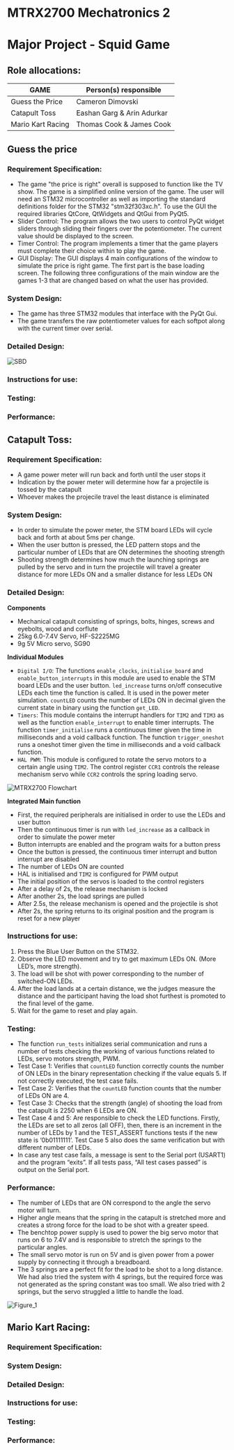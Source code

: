 # MTRX2700 Mechatronics 2
# Major Project - Squid Game

## Role allocations:
|GAME|Person(s) responsible
|------------|------------------------
|Guess the Price|Cameron Dimovski
|Catapult Toss|Eashan Garg & Arin Adurkar
|Mario Kart Racing|Thomas Cook & James Cook
## Guess the price
### Requirement Specification: 
- The game "the price is right" overall is supposed to function like the TV show. The game is a simplified online version of the game. The user will need an STM32 microcontroller as well as importing the standard definitions folder for the STM32 "stm32f303xc.h". To use the GUI the required libraries QtCore, QtWidgets and QtGui from PyQt5.
- Slider Control: The program allows the two users to control PyQt widget sliders through sliding their fingers over the potentiometer. The current value should be displayed to the screen.
- Timer Control: The program implements a timer that the game players must complete their choice within to play the game.
- GUI Display: The GUI displays 4 main configurations of the window to simulate the price is right game. The first part is the base loading screen. The following three configurations of the main window are the games 1-3 that are changed based on what the user has provided.
### System Design:
- The game has three STM32 modules that interface with the PyQt Gui.
- The game transfers the raw potentiometer values for each softpot along with the current timer over serial.
### Detailed Design: 
![SBD](https://github.com/adurkarARIN555/MTRX2700-Game-Show/assets/160560741/d6ac0d88-d144-49fb-a772-a72be406432f)
### Instructions for use:  
### Testing:
### Performance:
## Catapult Toss:
### Requirement Specification:

- A game power meter will run back and forth until the user stops it
- Indication by the power meter will determine how far a projectile is tossed by the catapult
- Whoever makes the projecile travel the least distance is eliminated
  

### System Design:
  
- In order to simulate the power meter, the STM board LEDs will cycle back and forth at about 5ms per change.
- When the user button is pressed, the LED pattern stops and the particular number of LEDs that are ON determines the shooting strength
- Shooting strength determines how much the launching springs are pulled by the servo and in turn the projectile will travel a greater distance for more LEDs ON and a smaller distance for less LEDs ON
  
### Detailed Design:

**Components**
-	Mechanical catapult consisting of springs, bolts, hinges, screws and eyebolts, wood and corflute
-	25kg 6.0-7.4V Servo, HF-S2225MG
-	9g 5V Micro servo, SG90
  
**Individual Modules**
-	```Digital I/O```: The functions ```enable_clocks```, ```initialise_board``` and ```enable_button_interrupts``` in this module are used to enable the STM board LEDs and the user button. ```led_increase``` turns on/off consecutive LEDs each time the function is called. It is used in the power meter simulation. ```countLED``` counts the number of LEDs ON in decimal given the current state in binary using the function ```get_LED```. 
-	```Timers```: This module contains the interrupt handlers for ```TIM2``` and ```TIM3``` as well as the function ```enable_interrupt``` to enable timer interrupts. The function ```timer_initialise``` runs a continuous timer given the time in milliseconds and a void callback function. The function ```trigger_oneshot``` runs a oneshot timer given the time in milliseconds and a void callback function.
-	```HAL PWM```: This module is configured to rotate the servo motors to a certain angle using ```TIM2```. The control register ```CCR1``` controls the release mechanism servo while ```CCR2``` controls the spring loading servo.

![MTRX2700 Flowchart](https://github.com/adurkarARIN555/MTRX2700-Game-Show/assets/160400819/66abc03f-5e2a-4cd2-95ed-197918b31efc)

**Integrated Main function**
-	First, the required peripherals are initialised in order to use the LEDs and user button
-	Then the continuous timer is run with ```led_increase``` as a callback in order to simulate the power meter
-	Button interrupts are enabled and the program waits for a button press
-	Once the button is pressed, the continuous timer interrupt and button interrupt are disabled
-	The number of LEDs ON are counted
-	HAL is initialised and ```TIM2``` is configured for PWM output
-	The initial position of the servos is loaded to the control registers
-	After a delay of 2s, the release mechanism is locked
-	After another 2s, the load springs are pulled
-	After 2.5s, the release mechanism is opened and the projectile is shot
-	After 2s, the spring returns to its original position and the program is reset for a new player


### Instructions for use:
1. Press the Blue User Button on the STM32.
2. Observe the LED movement and try to get maximum LEDs ON. (More LED’s, more strength).
3. The load will be shot with power corresponding to the number of switched-ON LEDs.
4. After the load lands at a certain distance, we the judges measure the distance and the participant having the load shot furthest is promoted to the final level of the game.
5. Wait for the game to reset and play again.

### Testing:
- The function ```run_tests``` initializes serial communication and runs a number of tests checking the working of various functions related to LEDs, servo motors strength, PWM.
- Test Case 1: Verifies that ```countLED``` function correctly counts the number of ON LEDs in the binary representation checking if the value equals 5. If not correctly executed, the test case fails.
- Test Case 2: Verifies that the  ```countLED```  function counts that the number of LEDs ON are 4.
- Test Case 3: Checks that the strength (angle) of shooting the load from the catapult is 2250 when 6 LEDs are ON.
- Test Case 4 and 5: Are responsible to check the LED functions. Firstly, the LEDs are set to all zeros (all OFF), then, there is an increment in the number of LEDs by 1 and the TEST_ASSERT functions tests if the new state is ‘0b01111111’. Test Case 5 also does the same verification but with different number of LEDs.
- In case any test case fails, a message is sent to the Serial port (USART1) and the program “exits”. If all tests pass, “All test cases passed” is output on the Serial port.


### Performance:
- The number of LEDs that are ON correspond to the angle the servo motor will turn.
- Higher angle means that the spring in the catapult is stretched more and creates a strong force for the load to be shot with a greater speed.
- The benchtop power supply is used to power the big servo motor that runs on 6 to 7.4V and is responsible to stretch the springs to the particular angles.
- The small servo motor is run on 5V and is given power from a power supply by connecting it through a breadboard.
- The 3 springs are a perfect fit for the load to be shot to a long distance. We had also tried the system with 4 springs, but the required force was not generated as the spring constant was too small. We also tried with 2 springs, but the servo struggled a little to handle the load.

![Figure_1](https://github.com/adurkarARIN555/MTRX2700-Game-Show/assets/160400819/e9c8b9b3-b888-45ce-a14f-7a35ae12f6c6)


## Mario Kart Racing:
### Requirement Specification: 
### System Design:
### Detailed Design:  
### Instructions for use:  
### Testing:
### Performance:

